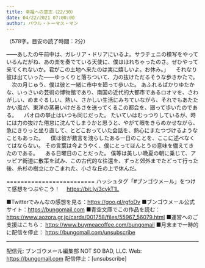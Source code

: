 ```yaml
---
title: 幸福への意志（22/30）
date: 04/22/2021 07:00:00
author: パウル・トーマス・マン
---
```


（578字。目安の読了時間：2分）

――あしたの午前中は、ガレリア・ドリアにいるよ。サラチェニの模写をやっているんだがね、あの楽を奏でている天使に、僕はほれちゃったのさ。ぜひやって来てくれないか。君がこの土地へ来たのは実に嬉しいよ。お休み。」
　それなり彼は出ていった――ゆっくりと落ちついて、力の抜けただるそうな歩きかたで。
　次の月じゅう、僕は彼と一緒に市中を廻って歩いた。
あふれるばかりゆたかな、いっさいの芸術の博物館であり、南国の近代的大都市であるロオマを、さわがしい、めまぐるしい、熱い、さかしい生活にみちていながら、それでもあたたかい風が、東洋の蒸暑いけだるさを送ってくるこの都会を、廻って歩いたのである。
　パオロの挙止はいつも同じだった。
たいていはむっつりしているが、時には力の抜けた倦怠に沈んでしまうかと思うと、やがて眼をきらめかせながら、急にきりっと坐り直して、とどこおっていた会話を、熱心にまたつづけるようなこともあった。
　僕は彼が数言を洩らしたある一日のことを、ここに述べなくてはならない。
その言葉は今ようやく、僕にとってほんとうの意味を備えてきたのである。
　ある日曜日のことだった。
僕等は美しい晩夏の朝に乗じて、アッピア街道に散策を試み、この古代的な往還を、ずっと郊外までたどって行った後、糸杉の樹立にかこまれた、小さな丘の上で休んだ。

=========================
ハッシュタグ「#ブンゴウメール」をつけて感想をつぶやこう！　
https://bit.ly/3cykT1L

■Twitterでみんなの感想を見る：https://goo.gl/rgfoDv
■ブンゴウメール公式サイト：https://bungomail.com
■青空文庫でこの作品を読む：https://www.aozora.gr.jp/cards/001758/files/55967_56079.html
■運営へのご支援はこちら： https://www.buymeacoffee.com/bungomail
■月末まで一時的に配信を停止： https://bungomail.com/unsubscribe

-------
配信元: ブンゴウメール編集部
NOT SO BAD, LLC.
Web: https://bungomail.com
配信停止：[unsubscribe]


